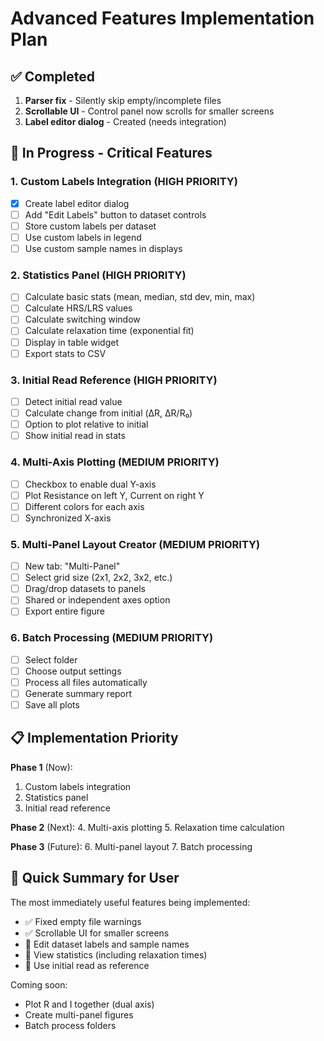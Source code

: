 # Advanced Features Implementation Plan

## ✅ Completed
1. **Parser fix** - Silently skip empty/incomplete files
2. **Scrollable UI** - Control panel now scrolls for smaller screens
3. **Label editor dialog** - Created (needs integration)

## 🚧 In Progress - Critical Features

### 1. Custom Labels Integration (HIGH PRIORITY)
- [x] Create label editor dialog
- [ ] Add "Edit Labels" button to dataset controls
- [ ] Store custom labels per dataset
- [ ] Use custom labels in legend
- [ ] Use custom sample names in displays

### 2. Statistics Panel (HIGH PRIORITY)
- [ ] Calculate basic stats (mean, median, std dev, min, max)
- [ ] Calculate HRS/LRS values
- [ ] Calculate switching window
- [ ] Calculate relaxation time (exponential fit)
- [ ] Display in table widget
- [ ] Export stats to CSV

### 3. Initial Read Reference (HIGH PRIORITY)
- [ ] Detect initial read value
- [ ] Calculate change from initial (ΔR, ΔR/R₀)
- [ ] Option to plot relative to initial
- [ ] Show initial read in stats

### 4. Multi-Axis Plotting (MEDIUM PRIORITY)
- [ ] Checkbox to enable dual Y-axis
- [ ] Plot Resistance on left Y, Current on right Y
- [ ] Different colors for each axis
- [ ] Synchronized X-axis

### 5. Multi-Panel Layout Creator (MEDIUM PRIORITY)
- [ ] New tab: "Multi-Panel"
- [ ] Select grid size (2x1, 2x2, 3x2, etc.)
- [ ] Drag/drop datasets to panels
- [ ] Shared or independent axes option
- [ ] Export entire figure

### 6. Batch Processing (MEDIUM PRIORITY)
- [ ] Select folder
- [ ] Choose output settings
- [ ] Process all files automatically
- [ ] Generate summary report
- [ ] Save all plots

## 📋 Implementation Priority

**Phase 1** (Now):
1. Custom labels integration
2. Statistics panel
3. Initial read reference

**Phase 2** (Next):
4. Multi-axis plotting
5. Relaxation time calculation

**Phase 3** (Future):
6. Multi-panel layout
7. Batch processing

## 🎯 Quick Summary for User

The most immediately useful features being implemented:
- ✅ Fixed empty file warnings
- ✅ Scrollable UI for smaller screens  
- 🚧 Edit dataset labels and sample names
- 🚧 View statistics (including relaxation times)
- 🚧 Use initial read as reference

Coming soon:
- Plot R and I together (dual axis)
- Create multi-panel figures
- Batch process folders


